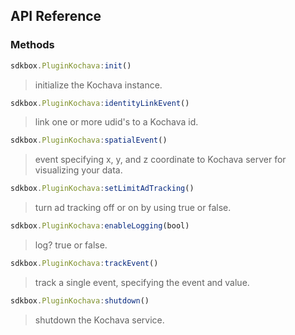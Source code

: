 ## API Reference

### Methods
```javascript
sdkbox.PluginKochava:init()
```
> initialize the Kochava instance.

```javascript
sdkbox.PluginKochava:identityLinkEvent()
```
> link one or more udid's to a Kochava id.

```javascript
sdkbox.PluginKochava:spatialEvent()
```
> event specifying x, y, and z coordinate to Kochava server for visualizing your data.

```javascript
sdkbox.PluginKochava:setLimitAdTracking()
```
> turn ad tracking off or on by using true or false.

```javascript
sdkbox.PluginKochava:enableLogging(bool)
```
> log? true or false.

```javascript
sdkbox.PluginKochava:trackEvent()
```
> track a single event, specifying the event and value.

```javascript
sdkbox.PluginKochava:shutdown()
```
> shutdown the Kochava service.
